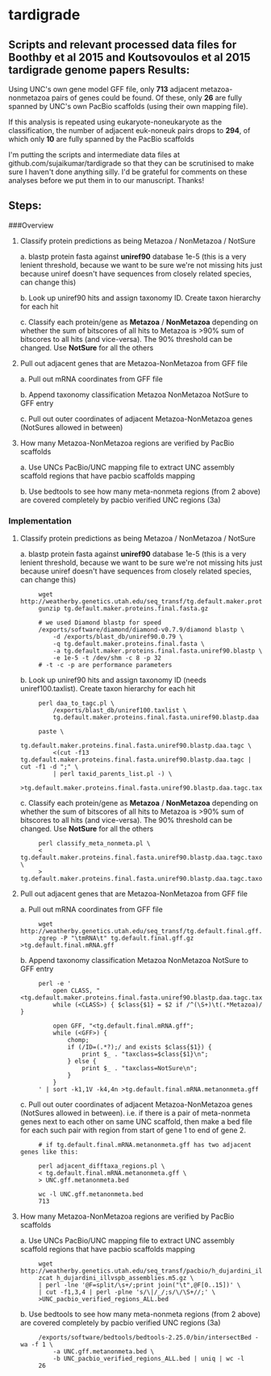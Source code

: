 # tardigrade
Scripts and relevant processed data files for  Boothby et al 2015 and Koutsovoulos et al 2015 tardigrade genome papers
Results:
-----

Using UNC's own gene model GFF file, only **713** adjacent metazoa-nonmetazoa pairs of genes could be found. Of these, only **26** are fully spanned by UNC's own PacBio scaffolds (using their own mapping file).

If this analysis is repeated using eukaryote-noneukaryote as the classification, the number of adjacent euk-noneuk pairs drops to **294**, of which only **10** are fully spanned by the PacBio scaffolds

I'm putting the scripts and intermediate data files at github.com/sujaikumar/tardigrade so that they can be scrutinised to make sure I haven't done anything silly. I'd be grateful for comments on these analyses before we put them in to our manuscript. Thanks!

Steps:
-----

###Overview

1. Classify protein predictions as being Metazoa / NonMetazoa / NotSure

    a. blastp protein fasta against **uniref90** database 1e-5 (this is a very lenient threshold, because we want to be sure we're not missing hits just because uniref doesn't have sequences from closely related species, can change this)

    b. Look up uniref90 hits and assign taxonomy ID. Create taxon hierarchy for each hit

    c. Classify each protein/gene as **Metazoa** / **NonMetazoa** depending on whether the sum of bitscores of all hits to Metazoa is >90% sum of bitscores to all hits (and vice-versa). The 90% threshold can be changed. Use **NotSure** for all the others

2. Pull out adjacent genes that are Metazoa-NonMetazoa from GFF file

    a. Pull out mRNA coordinates from GFF file

    b. Append taxonomy classification Metazoa NonMetazoa NotSure to GFF entry

    c. Pull out outer coordinates of adjacent Metazoa-NonMetazoa genes (NotSures allowed in between)
    
3. How many Metazoa-NonMetazoa regions are verified by PacBio scaffolds

    a. Use UNCs PacBio/UNC mapping file to extract UNC assembly scaffold regions that have pacbio scaffolds mapping

    b. Use bedtools to see how many meta-nonmeta regions (from 2 above) are covered completely by pacbio verified UNC regions (3a)
    
### Implementation

1. Classify protein predictions as being Metazoa / NonMetazoa / NotSure

    a. blastp protein fasta against **uniref90** database 1e-5 (this is a very lenient threshold, because we want to be sure we're not missing hits just because uniref doesn't have sequences from closely related species, can change this)

            wget http://weatherby.genetics.utah.edu/seq_transf/tg.default.maker.proteins.final.fasta.gz
            gunzip tg.default.maker.proteins.final.fasta.gz
            
            # we used Diamond blastp for speed
            /exports/software/diamond/diamond-v0.7.9/diamond blastp \
                -d /exports/blast_db/uniref90.0.79 \
                -q tg.default.maker.proteins.final.fasta \
                -a tg.default.maker.proteins.final.fasta.uniref90.blastp \
                -e 1e-5 -t /dev/shm -c 8 -p 32
            # -t -c -p are performance parameters
    
    b. Look up uniref90 hits and assign taxonomy ID (needs uniref100.taxlist). Create taxon hierarchy for each hit
    
            perl daa_to_tagc.pl \
                /exports/blast_db/uniref100.taxlist \
                tg.default.maker.proteins.final.fasta.uniref90.blastp.daa
            
            paste \
                tg.default.maker.proteins.final.fasta.uniref90.blastp.daa.tagc \
                <(cut -f13 tg.default.maker.proteins.final.fasta.uniref90.blastp.daa.tagc | cut -f1 -d ";" \
                | perl taxid_parents_list.pl -) \
            >tg.default.maker.proteins.final.fasta.uniref90.blastp.daa.tagc.taxonhierarchy

                
    c. Classify each protein/gene as **Metazoa** / **NonMetazoa** depending on whether the sum of bitscores of all hits to Metazoa is >90% sum of bitscores to all hits (and vice-versa). The 90% threshold can be changed. Use **NotSure** for all the others

            perl classify_meta_nonmeta.pl \
            < tg.default.maker.proteins.final.fasta.uniref90.blastp.daa.tagc.taxonhierarchy \
            > tg.default.maker.proteins.final.fasta.uniref90.blastp.daa.tagc.taxonhierarchy.classified

2. Pull out adjacent genes that are Metazoa-NonMetazoa from GFF file

    a. Pull out mRNA coordinates from GFF file

            wget http://weatherby.genetics.utah.edu/seq_transf/tg.default.final.gff.gz
            zgrep -P "\tmRNA\t" tg.default.final.gff.gz >tg.default.final.mRNA.gff
    
    b. Append taxonomy classification Metazoa NonMetazoa NotSure to GFF entry
    
            perl -e '
                open CLASS, "<tg.default.maker.proteins.final.fasta.uniref90.blastp.daa.tagc.taxonhierarchy.classified";
                while (<CLASS>) { $class{$1} = $2 if /^(\S+)\t(.*Metazoa)/ }
            
                open GFF, "<tg.default.final.mRNA.gff";
                while (<GFF>) {
                    chomp;
                    if (/ID=(.*?);/ and exists $class{$1}) {
                        print $_ . "taxclass=$class{$1}\n";
                    } else {
                        print $_ . "taxclass=NotSure\n";        
                    }
                }
            ' | sort -k1,1V -k4,4n >tg.default.final.mRNA.metanonmeta.gff
    
    c. Pull out outer coordinates of adjacent Metazoa-NonMetazoa genes (NotSures allowed in between). i.e. if there is a pair of meta-nonmeta genes next to each other on same UNC scaffold, then make a bed file for each such pair with region from start of gene 1 to end of gene 2.


            # if tg.default.final.mRNA.metanonmeta.gff has two adjacent genes like this:
            
            perl adjacent_difftaxa_regions.pl \
            < tg.default.final.mRNA.metanonmeta.gff \
            > UNC.gff.metanonmeta.bed
            
            wc -l UNC.gff.metanonmeta.bed
            713
    
3. How many Metazoa-NonMetazoa regions are verified by PacBio scaffolds

    a. Use UNCs PacBio/UNC mapping file to extract UNC assembly scaffold regions that have pacbio scaffolds mapping
    
            wget http://weatherby.genetics.utah.edu/seq_transf/pacbio/h_dujardini_illvspb_assemblies.m5.gz
            zcat h_dujardini_illvspb_assemblies.m5.gz \
            | perl -lne '@F=split/\s+/;print join("\t",@F[0..15])' \
            | cut -f1,3,4 | perl -plne 's/\|/_/;s/\/\S+//;' \
            >UNC_pacbio_verified_regions_ALL.bed

    b. Use bedtools to see how many meta-nonmeta regions (from 2 above) are covered completely by pacbio verified UNC regions (3a)

            /exports/software/bedtools/bedtools-2.25.0/bin/intersectBed -wa -f 1 \
                -a UNC.gff.metanonmeta.bed \
                -b UNC_pacbio_verified_regions_ALL.bed | uniq | wc -l
            26

